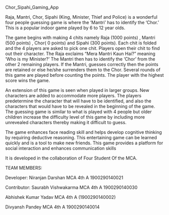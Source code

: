 Chor_Sipahi_Gaming_App

Raja, Mantri, Chor, Sipahi (King, Minister, Thief and Police) is a wonderful four people guessing game is where the ‘Mantri’ has to identify the ‘Chor.’ This is a popular indoor game played by 6 to 12 year olds.

The game begins with making 4 chits namely Raja (1000 points) , Mantri (500 points) , Chor( 0 points) and Sipahi (300 points). Each chit is folded and the 4 players are asked to pick one chit. Players open their chit to find out their character. The Raja exclaims “Mera Mantri Kaun Hai?” meaning ‘Who is my Minister?’ The Mantri then has to identify the ‘Chor’ from the other 2 remaining players. If the Mantri, guesses correctly then the points are retained or else he/she surrenders them to the Chor. Several rounds of this game are played before counting the points. The player with the highest score wins the game.

An extension of this game is seen when played in larger groups. New characters are added to accommodate more players. The players predetermine the character that will have to be identified, and also the characters that would have to be revealed in the beginning of the game. The guessing game is similar to what is played with 4 people but older children increase the difficulty level of this game by including more unrevealed characters thereby making it difficult to guess.

The game enhances face reading skill and helps develop cognitive thinking by requiring deductive reasoning. This entertaining game can be learned quickly and is a tool to make new friends. This game provides a platform for social interaction and enhances communication skills

It is developed in the collaboration of Four Student Of the MCA.

TEAM MEMBERS:

Developer:
Niranjan Darshan
   MCA 4th A
 1900290140021
 
Contributor: 
Saurabh Vishwakarma
  MCA 4th A
1900290140030

Abhishek Kumar Yadav
   MCA 4th A
(1900290140002)

Divyansh Pandey
  MCA 4th A
1900290140014
